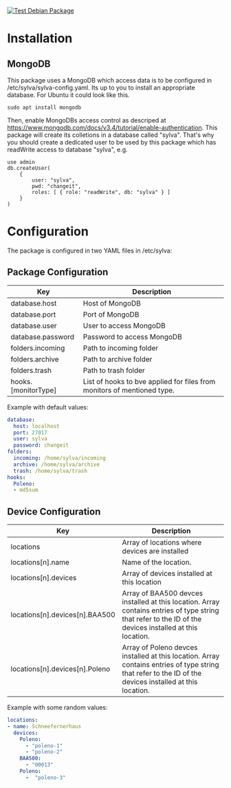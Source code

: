 [![Test Debian Package](https://github.com/bioaerosol/sylva-etl/actions/workflows/test-debian-package.yml/badge.svg)](https://github.com/bioaerosol/sylva-etl/actions/workflows/test-debian-package.yml)

# Installation
## MongoDB
This package uses a MongoDB which access data is to be configured in /etc/sylva/sylva-config.yaml.
Its up to you to install an appropriate database. For Ubuntu it could look like this.
```
sudo apt install mongodb
```
Then, enable MongoDBs access control as descriped at https://www.mongodb.com/docs/v3.4/tutorial/enable-authentication. This package will create its colletions in a database called "sylva". That's why you should create a dedicated user to be used by this package which has readWrite access to database "sylva", e.g.
```
use admin
db.createUser(
    {
        user: "sylva", 
        pwd: "changeit", 
        roles: [ { role: "readWrite", db: "sylva" } ]
    }
)
```

# Configuration
The package is configured in two YAML files in /etc/sylva:

## Package Configuration
| Key | Description |
| --- | --- |
| database.host | Host of MongoDB |
| database.port | Port of MongoDB |
| database.user | User to access MongoDB |
| database.password | Password to access MongoDB |
| folders.incoming | Path to incoming folder |
| folders.archive | Path to archive folder |
| folders.trash | Path to trash folder |
| hooks.[monitorType] | List of hooks to bve applied for files from monitors of mentioned type. |

Example with default values:
```yaml
database:
  host: localhost
  port: 27017
  user: sylva
  password: changeit
folders:
  incoming: /home/sylva/incoming
  archive: /home/sylva/archive
  trash: /home/sylva/trash
hooks:
  Poleno:
  - md5sum
```
## Device Configuration
| Key | Description |
| --- | --- |
| locations | Array of locations where devices are installed |
| locations[n].name | Name of the location. |
| locations[n].devices | Array of devices installed at this location |
| locations[n].devices[n].BAA500 | Array of BAA500 devces installed at this location. Array contains entries of type string that refer to the ID of the devices installed at this location. |
| locations[n].devices[n].Poleno | Array of Poleno devces installed at this location. Array contains entries of type string that refer to the ID of the devices installed at this location. |

Example with some random values:
```yaml
locations:
- name: Schneefernerhaus
  devices:
    Poleno:
      - "poleno-1"
      - "poleno-2"
    BAA500:
      - "00013"
    Poleno:
      -  "poleno-3"
```

